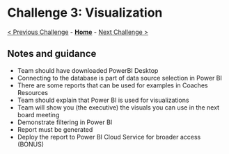 # Challenge 3: Visualization

[< Previous Challenge](./02-load-data.md) - **[Home](../README.md)** - [Next Challenge >](./04-incrementals.md)

## Notes and guidance
- Team should have downloaded PowerBI Desktop 
- Connecting to the database is part of data source selection in Power BI
- There are some reports that can be used for examples in Coaches Resources
- Team should explain that Power BI is used for visualizations
- Team will show you (the executive) the visuals you can use in the next board meeting
- Demonstrate filtering in Power BI
- Report must be generated
- Deploy the report to Power BI Cloud Service for broader access (BONUS)